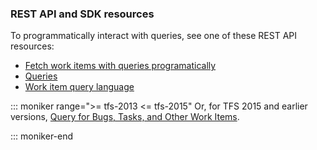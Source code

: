 ### REST API and SDK resources  

To programmatically interact with queries, see one of these REST API resources:  

- [Fetch work items with queries programatically](../../integrate/quickstarts/work-item-quickstart.md) 
- [Queries](https://docs.microsoft.com/rest/api/vsts/wit/queries)
- [Work item query language](https://docs.microsoft.com/rest/api/vsts/wit/wiql)


::: moniker range=">= tfs-2013 <= tfs-2015"
Or, for TFS 2015 and earlier versions, [Query for Bugs, Tasks, and Other Work Items](https://msdn.microsoft.com/library/bb130306.aspx).

::: moniker-end